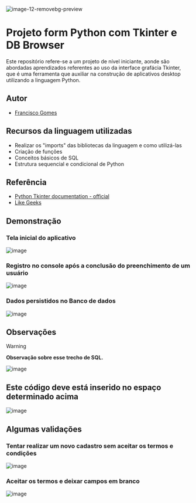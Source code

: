 ![image-12-removebg-preview](https://github.com/user-attachments/assets/862ec222-6af5-4bd2-97d2-af1a77efdbaf)

# Projeto form Python com Tkinter e DB Browser

Este repositório refere-se a um projeto de nível iniciante, aonde são abordadas aprendizados referentes ao uso da interface grafácia Tkinter, que é uma ferramenta que auxiliar na construção de aplicativos desktop utilizando a linguagem Python. 

## Autor

- [Francisco Gomes](https://www.linkedin.com/feed/)


## Recursos da linguagem utilizadas

- Realizar os "imports" das bibliotecas da linguagem e como utilizá-las
- Criação de funções
- Conceitos básicos de SQL
- Estrutura sequencial e condicional de Python
## Referência

 - [Python Tkinter documentation - official](https://docs.python.org/3/library/tkinter.html)
 - [Like Geeks](https://likegeeks.com/python-gui-examples-tkinter-tutorial/)

## Demonstração
### Tela inicial do aplicativo
![image](https://github.com/user-attachments/assets/95a2c526-3ad9-4188-b0ef-7269cce6c820)
### Registro no console após a conclusão do preenchimento de um usuário
![image](https://github.com/user-attachments/assets/2c6da90c-638f-4433-8c2d-51715606aba6)
### Dados persistidos no Banco de dados
![image](https://github.com/user-attachments/assets/12926e0d-daa2-4a4e-a8b2-a849b06ea00c)

## Observações
> [!WARNING]
> **Observação sobre esse trecho de SQL.**

![image](https://github.com/user-attachments/assets/470ba82f-5872-4fc0-a9c5-7af02b5ab8fa)
## Este código deve está inserido no espaço determinado acima
![image](https://github.com/user-attachments/assets/d84b061c-78e9-41df-aa68-34f67496649e)

## Algumas validações
### Tentar realizar um novo cadastro sem aceitar os termos e condições
![image](https://github.com/user-attachments/assets/c6a46b13-1a29-47fb-b43c-60eb807956ae)
### Aceitar os termos e deixar campos em branco
![image](https://github.com/user-attachments/assets/b0b69a48-2e81-485a-bb77-bfbc95656e2a)








